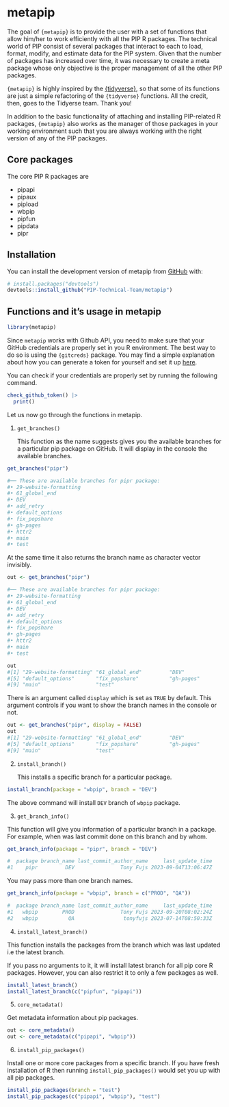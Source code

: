 
<!-- README.md is generated from README.Rmd. Please edit that file -->

# metapip

<!-- badges: start -->
<!-- badges: end -->

The goal of `{metapip}` is to provide the user with a set of functions
that allow him/her to work efficiently with all the PIP R packages. The
technical world of PIP consist of several packages that interact to each
to load, format, modify, and estimate data for the PIP system. Given
that the number of packages has increased over time, it was necessary to
create a meta package whose only objective is the proper management of
all the other PIP packages.

`{metapip}` is highly inspired by the
[{tidyverse}](https://github.com/tidyverse/tidyverse), so that some of
its functions are just a simple refactoring of the `{tidyverse}`
functions. All the credit, then, goes to the Tidyerse team. Thank you!

In addition to the basic functionality of attaching and installing
PIP-related R packages, `{metapip}` also works as the manager of those
packages in your working environment such that you are always working
with the right version of any of the PIP packages.

## Core packages

The core PIP R packages are

- pipapi
- pipaux
- pipload
- wbpip
- pipfun
- pipdata
- pipr

## Installation

You can install the development version of metapip from
[GitHub](https://github.com/) with:

``` r
# install.packages("devtools")
devtools::install_github("PIP-Technical-Team/metapip")
```

## Functions and it’s usage in metapip

``` r
library(metapip)
```

Since `metapip` works with Github API, you need to make sure that your
GitHub credentials are properly set in you R environment. The best way
to do so is using the `{gitcreds}` package. You may find a simple
explanation about how you can generate a token for yourself and set it
up [here](https://happygitwithr.com/https-pat#tldr).

You can check if your credentials are properly set by running the
following command.

``` r
check_github_token() |> 
  print()
```

Let us now go through the functions in metapip.

1.  `get_branches()`

    This function as the name suggests gives you the available branches
    for a particular pip package on GitHub. It will display in the
    console the available branches.

``` r
get_branches("pipr")   

#── These are available branches for pipr package:  
#• 29-website-formatting
#• 61_global_end
#• DEV
#• add_retry
#• default_options
#• fix_popshare
#• gh-pages
#• httr2
#• main
#• test
```

At the same time it also returns the branch name as character vector
invisibly.

``` r
out <- get_branches("pipr")

#── These are available branches for pipr package:  
#• 29-website-formatting
#• 61_global_end
#• DEV
#• add_retry
#• default_options
#• fix_popshare
#• gh-pages
#• httr2
#• main
#• test

out
#[1] "29-website-formatting" "61_global_end"         "DEV"                   "add_retry"            
#[5] "default_options"       "fix_popshare"          "gh-pages"              "httr2"                
#[9] "main"                  "test"                 
```

There is an argument called `display` which is set as `TRUE` by default.
This argument controls if you want to show the branch names in the
console or not.

``` r
out <- get_branches("pipr", display = FALSE)  
out
#[1] "29-website-formatting" "61_global_end"         "DEV"                   "add_retry"            
#[5] "default_options"       "fix_popshare"          "gh-pages"              "httr2"                
#[9] "main"                  "test"                 
```

2.  `install_branch()`

    This installs a specific branch for a particular package.

``` r
install_branch(package = "wbpip", branch = "DEV")
```

The above command will install `DEV` branch of `wbpip` package.

3.  `get_branch_info()`

This function will give you information of a particular branch in a
package. For example, when was last commit done on this branch and by
whom.

``` r
get_branch_info(package = "pipr", branch = "DEV")

#  package branch_name last_commit_author_name     last_update_time
#1    pipr         DEV               Tony Fujs 2023-09-04T13:06:47Z
```

You may pass more than one branch names.

``` r
get_branch_info(package = "wbpip", branch = c("PROD", "QA"))

#  package branch_name last_commit_author_name     last_update_time
#1   wbpip        PROD               Tony Fujs 2023-09-20T08:02:24Z
#2   wbpip          QA                tonyfujs 2023-07-14T08:50:33Z
```

4.  `install_latest_branch()`

This function installs the packages from the branch which was last
updated i.e the latest branch.

If you pass no arguments to it, it will install latest branch for all
pip core R packages. However, you can also restrict it to only a few
packages as well.

``` r
install_latest_branch()
install_latest_branch(c("pipfun", "pipapi"))
```

5.  `core_metadata()`

Get metadata information about pip packages.

``` r
out <- core_metadata()
out <- core_metadata(c("pipapi", "wbpip"))
```

6.  `install_pip_packages()`

Install one or more core packages from a specific branch. If you have
fresh installation of R then running `install_pip_packages()` would set
you up with all pip packages.

``` r
install_pip_packages(branch = "test")
install_pip_packages(c("pipapi", "wbpip"), "test")
```
